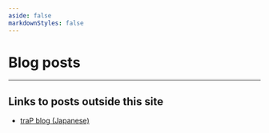 ```yaml
---
aside: false
markdownStyles: false
---
```


<script setup lang="ts">
import ArticleList from '../.vitepress/theme/components/ArticleList.vue'
import RssLink from './RssLink.vue'
</script>

# Blog posts

<RssLink />

---

<ArticleList />

## Links to posts outside this site

- [traP blog (Japanese)](https://trap.jp/author/sappi_red)
